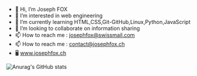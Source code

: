- 👋 Hi, I’m Joseph FOX
- 👀 I’m interested in web engineering
- 🌱 I’m currently learning HTML,CSS,Git-GitHub,Linux,Python,JavaScript
- 💞️ I’m looking to collaborate on information sharing
- 📫 How to reach me : josephfox@swissmail.com
- 📫 How to reach me : contact@josephfox.ch
- 🖥️ www.josephfox.ch
  

![Anurag's GitHub stats](https://github-readme-stats.vercel.app/api?username=josephfox-ch&show_icons=true)

<!---
josephfox-ch/josephfox-ch is a ✨ special ✨ repository because its `README.md` (this file) appears on your GitHub profile.
You can click the Preview link to take a look at your changes.
--->
